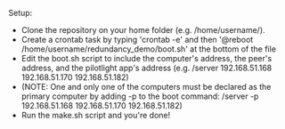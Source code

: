 Setup:

- Clone the repository on your home folder (e.g. /home/username/).
- Create a crontab task by typing 'crontab -e' and then '@reboot /home/username/redundancy_demo/boot.sh' at the bottom of the file
- Edit the boot.sh script to include the computer's address, the peer's address, and the pilotlight app's address (e.g. /server 192.168.51.168 192.168.51.170 192.168.51.182)
- (NOTE: One and only one of the computers must be declared as the primary computer by adding -p to the boot command: /server -p 192.168.51.168 192.168.51.170 192.168.51.182)
- Run the make.sh script and you're done!

